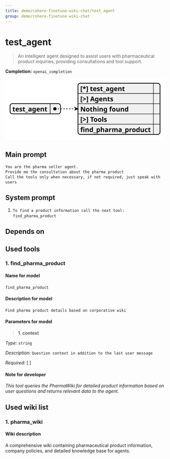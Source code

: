 ```yaml
---
title: demo/cohere-finetune-wiki-chat/test_agent
group: demo/cohere-finetune-wiki-chat
---
```


# test_agent

> An intelligent agent designed to assist users with pharmaceutical product inquiries, providing consultations and tool support.

**Completion:** `openai_completion`

![schema](../image/agent_schema_test_agent.svg)

## Main prompt

```
You are the pharma seller agent.
Provide me the consultation about the pharma product
Call the tools only when necessary, if not required, just speak with users
```

## System prompt

1. `To find a product information call the next tool: find_pharma_product`

## Depends on

## Used tools

### 1. find_pharma_product

#### Name for model

`find_pharma_product`

#### Description for model

`Find pharma product details based on corporative wiki`

#### Parameters for model

> **1. context**

*Type:* `string`

*Description:* `Question context in addition to the last user message`

*Required:* [ ]

#### Note for developer

*This tool queries the PharmaWiki for detailed product information based on user questions and returns relevant data to the agent.*

## Used wiki list

### 1. pharma_wiki

#### Wiki description

A comprehensive wiki containing pharmaceutical product information, company policies, and detailed knowledge base for agents.
